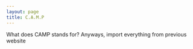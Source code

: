 ```yaml
---
layout: page
title: C.A.M.P
---
```


What does CAMP stands for?
Anyways, import everything from previous website
